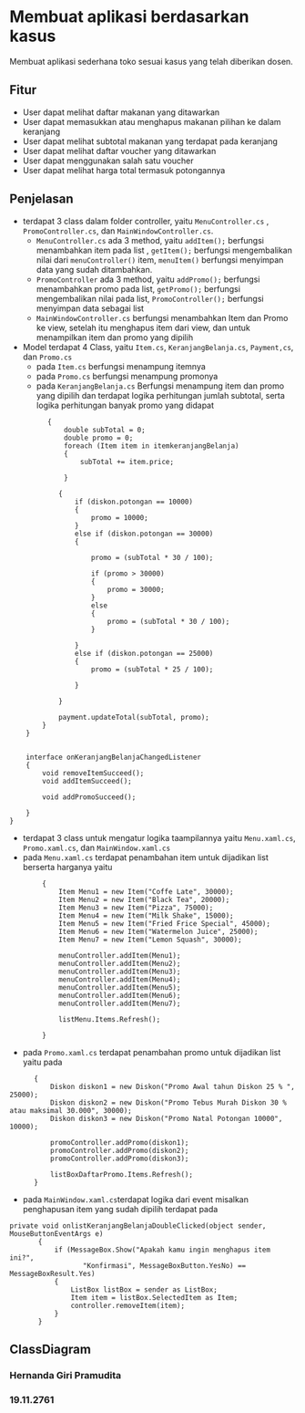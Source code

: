 # Membuat aplikasi berdasarkan kasus
Membuat aplikasi sederhana toko sesuai kasus yang telah diberikan dosen.

## Fitur
- User dapat melihat daftar makanan yang ditawarkan
- User dapat memasukkan atau menghapus makanan pilihan ke dalam keranjang
- User dapat melihat subtotal makanan yang terdapat pada keranjang
- User dapat melihat daftar voucher yang ditawarkan
- User dapat menggunakan salah satu voucher
- User dapat melihat harga total termasuk potongannya
## Penjelasan
- terdapat 3 class dalam folder controller, yaitu `MenuController.cs` , `PromoController.cs`, dan `MainWindowController.cs`.
	- `MenuController.cs` ada 3 method, yaitu `addItem();` berfungsi menambahkan item pada list , `getItem();` berfungsi mengembalikan nilai dari `menuController()` item, `menuItem()` berfungsi menyimpan data yang sudah ditambahkan.
  	- `PromoController`  ada 3 method, yaitu `addPromo();` berfungsi menambahkan promo pada list, `getPromo();` berfungsi mengembalikan nilai pada list, `PromoController();` berfungsi menyimpan data sebagai list 
  	- `MainWindowController.cs` berfungsi menambahkan Item dan Promo ke view, setelah itu menghapus item dari view, dan untuk menampilkan item dan promo yang dipilih
- Model terdapat 4 Class, yaitu `Item.cs`, `KeranjangBelanja.cs`, `Payment,cs`, dan `Promo.cs`
  - pada `Item.cs` berfungsi menampung itemnya
  - pada `Promo.cs` berfungsi menampung promonya
  - pada `KeranjangBelanja.cs` Berfungsi menampung item dan promo yang dipilih dan terdapat logika perhitungan jumlah subtotal, serta logika perhitungan banyak promo yang didapat
  ``` private void calculateSubTotal()
        {
            double subTotal = 0;
            double promo = 0;
            foreach (Item item in itemkeranjangBelanja)
            {
                subTotal += item.price;

            }
   ```

```  foreach (Diskon diskon in diskonDipakai)
            {
                if (diskon.potongan == 10000)
                {
                    promo = 10000;
                }
                else if (diskon.potongan == 30000)
                {

                    promo = (subTotal * 30 / 100);

                    if (promo > 30000)
                    {
                        promo = 30000;
                    }
                    else
                    {
                        promo = (subTotal * 30 / 100);
                    }

                }
                else if (diskon.potongan == 25000)
                {
                    promo = (subTotal * 25 / 100);

                }

            }
           
            payment.updateTotal(subTotal, promo);
        }
    }


    interface onKeranjangBelanjaChangedListener
    {
        void removeItemSucceed();
        void addItemSucceed();

        void addPromoSucceed();
        
    }
}
```

- terdapat 3 class untuk mengatur logika taampilannya yaitu `Menu.xaml.cs`, `Promo.xaml.cs`, dan `MainWindow.xaml.cs` 
 - pada `Menu.xaml.cs` terdapat penambahan item untuk dijadikan list berserta harganya yaitu 
``` private void generateContentMenu()
        {
            Item Menu1 = new Item("Coffe Late", 30000);
            Item Menu2 = new Item("Black Tea", 20000);
            Item Menu3 = new Item("Pizza", 75000);
            Item Menu4 = new Item("Milk Shake", 15000);
            Item Menu5 = new Item("Fried Frice Special", 45000);
            Item Menu6 = new Item("Watermelon Juice", 25000);
            Item Menu7 = new Item("Lemon Squash", 30000);

            menuController.addItem(Menu1);
            menuController.addItem(Menu2);
            menuController.addItem(Menu3);
            menuController.addItem(Menu4);
            menuController.addItem(Menu5);
            menuController.addItem(Menu6);
            menuController.addItem(Menu7);

            listMenu.Items.Refresh();

        }
```
  - pada `Promo.xaml.cs` terdapat penambahan promo untuk dijadikan list yaitu pada
  
  ```   private void generateContentPromo()
        {
            Diskon diskon1 = new Diskon("Promo Awal tahun Diskon 25 % ", 25000);
            Diskon diskon2 = new Diskon("Promo Tebus Murah Diskon 30 % atau maksimal 30.000", 30000);
            Diskon diskon3 = new Diskon("Promo Natal Potongan 10000", 10000);

            promoController.addPromo(diskon1);
            promoController.addPromo(diskon2);
            promoController.addPromo(diskon3);

            listBoxDaftarPromo.Items.Refresh();
        }
  ```
 - pada `MainWindow.xaml.cs`terdapat logika dari event misalkan penghapusan item yang sudah dipilih terdapat pada
 ```
 private void onlistKeranjangBelanjaDoubleClicked(object sender, MouseButtonEventArgs e)
        {
            if (MessageBox.Show("Apakah kamu ingin menghapus item ini?",
                   "Konfirmasi", MessageBoxButton.YesNo) == MessageBoxResult.Yes)
            {
                ListBox listBox = sender as ListBox;
                Item item = listBox.SelectedItem as Item;
                controller.removeItem(item);
            }
        }
 ```

## ClassDiagram



### Hernanda Giri Pramudita
### 19.11.2761